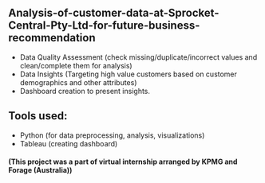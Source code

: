 ## Analysis-of-customer-data-at-Sprocket-Central-Pty-Ltd-for-future-business-recommendation <br>
- Data Quality Assessment (check missing/duplicate/incorrect values and clean/complete them for analysis)
- Data Insights (Targeting high value customers based on customer demographics and other attributes)
- Dashboard creation to present insights.
## Tools used: <br>
- Python (for data preprocessing, analysis, visualizations)
- Tableau (creating dashboard) <br>
#### (This project was a part of virtual internship arranged by KPMG and Forage (Australia))
